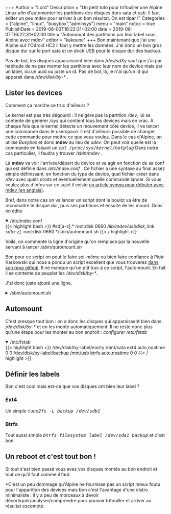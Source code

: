 +++
Author = "Lord"
Description = "Un petit tuto pour trifouiller une Alpine Linux afin d'automonter les partitions des disques durs sata et usb. Il faut éditer un peu mdev pour arriver à un bon résultat. On est tipar !"
Categories = ["alpine", "linux", "busybox","adminsys"]
menu = "main"
notoc = true
PublishDate = 2019-08-03T18:22:31+02:00
date = 2019-08-07T16:22:31+02:00
title = "Automount des partitions par leur label sous Alpine avec mdev"
editor = "kakoune"
+++
Bon maintenant que j'ai une Alpine sur l'Odroid HC2 il faut y mettre les données.
J'ai donc un bon gros disque dur sur le port sata et un dock USB pour le disque dur des backup.

Pas de bol, les disques apparaissent bien dans */dev/sdXy* sauf que j'ai par habitude de ne pas monter les partitions avec leur nom de device mais par un label, ou un uuid ou juste un id.
Pas de bol, là, je n'ai qu'un id qui apparait dans */dev/disk/by-\** .

## Lister les devices
Comment ça marche ce truc d'ailleurs ?

Le kernel est pas très dégourdi : il ne gère pas la partition */dev*, lui se contente de générer */sys* qui contient tous les devices mais en vrac.
À chaque fois que le kernel détecte un mouvement côté device, il va lancer une commande dans le userspace.
Il est d'ailleurs possible de changer cette commande pour mettre ce que vous voulez.
Dans le cas d'Alpine, on utilise *Busybox* et donc **mdev** au lieu de *udev*.
On peut voir quelle est la commande en faisant un <samp>*cat /proc/sys/kernel/hotplug*</samp>
Dans notre cas particulier, il faudra y trouver */sbin/mdev* .

Là **mdev** va voir l'arrivée/départ du device et va agir en fonction de sa conf qui est définie dans */etc/mdev.conf* .
Ce fichier a une syntaxe au final assez simple définissant, en fonction du type de device, quel fichier créer dans */dev* avec quels droits et éventuellement quelle commande lancer.
Si vous voulez plus d'infos sur ce sujet il existe [un article sympa pour débuter avec mdev (en anglais)](https://git.busybox.net/busybox/tree/docs/mdev.txt?h=1_18_stable).

Bref, dans notre cas on va lancer un script dont le boulot va être de reconnaître le disque dur, puis ses partitions et ensuite de les mount.
Donc on édite <details open><summary>/etc/mdev.conf</summary>
{{< highlight bash >}}
#sd[a-z].*	root:disk 0660 */lib/mdev/usbdisk_link
sd[a-z].*	root:disk 0660 */sbin/automount.sh
{{< / highlight >}}
</details>

Voilà, on commente la ligne d'origine qu'on remplace par la nouvelle servant à lancer */sbin/automount.sh*

Bon pour ce script on peut le faire soi-même ou bien faire confiance à Piotr Karbowski qui nous a pondu un script excellent que vous trouverez [dans son repo github](https://raw.githubusercontent.com/slashbeast/mdev-like-a-boss/master/helpers/storage-device).
Il ne manque qu'un ptit truc à ce script, l'automount.
En fait il se contente de peupler les */dev/disk/by-\**.

J'ai donc juste ajouté une ligne.
<details><summary>/sbin/automount.sh</summary>
{{< highlight bash "hl_lines=89" >}}
#!/bin/sh
# Copyright (c) 2012, Piotr Karbowski <piotr.karbowski@gmail.com>
# All rights reserved.
#
# Redistribution and use in source and binary forms, with or without modification, are
# permitted provided that the following conditions are met:
#
#    * Redistributions of source code must retain the above copyright notice, this list
#      of conditions and the following disclaimer.
#    * Redistributions in binary form must reproduce the above copyright notice, this list
#      of conditions and the following disclaimer in the documentation and/or other
#      materials provided with the distribution.
#    * Neither the name of the Piotr Karbowski nor the names of its contributors may be
#      used to endorse or promote products derived from this software without specific
#      prior written permission.
#
# THIS SOFTWARE IS PROVIDED BY THE COPYRIGHT HOLDERS AND CONTRIBUTORS "AS IS" AND ANY
# EXPRESS OR IMPLIED WARRANTIES, INCLUDING, BUT NOT LIMITED TO, THE IMPLIED WARRANTIES OF
# MERCHANTABILITY AND FITNESS FOR A PARTICULAR PURPOSE ARE DISCLAIMED. IN NO EVENT SHALL
# THE COPYRIGHT HOLDER OR CONTRIBUTORS BE LIABLE FOR ANY DIRECT, INDIRECT, INCIDENTAL,
# SPECIAL, EXEMPLARY, OR CONSEQUENTIAL DAMAGES (INCLUDING, BUT NOT LIMITED TO, PROCUREMENT
# OF SUBSTITUTE GOODS OR SERVICES; LOSS OF USE, DATA, OR PROFITS; OR BUSINESS
# INTERRUPTION) HOWEVER CAUSED AND ON ANY THEORY OF LIABILITY, WHETHER IN CONTRACT, STRICT
# LIABILITY, OR TORT (INCLUDING NEGLIGENCE OR OTHERWISE) ARISING IN ANY WAY OUT OF THE US
# OF THIS SOFTWARE, EVEN IF ADVISED OF THE POSSIBILITY OF SUCH DAMAGE.

# This script meant to create /dev/disk/by-* and /dev/mapper/* symlinks.
# and remove them after storage device is removed.
# the /dev/disk/by-* handling based on the idea and proof of concept from BitJam.

# debug
#exec >> /run/debug-mdev 2>&1
#set -x
#echo '### ENV:'
#env
#echo '### CODE:'
#

umask 077

storage_dir="/dev/.mdev-like-a-boss"
[ -d "${storage_dir}" ] || mkdir "${storage_dir}"

[ "${MDEV}" ] || exit 2

create_uuid_label_symlink() {
	local target_dir="/dev/disk/by-${1}"
	local target_symlink="${target_dir}/${2}"
	[ -e "${target_symlink}" ] && return
	mkdir -p "${target_dir}"
	ln -snf "/dev/${MDEV}" "${target_symlink}"
	echo "${target_symlink}" >"${storage_dir}/storage_symlink_${1}_${MDEV}"
}

add_symlinks() {
	# Skip temp cryptsetup nodes.
	case "${MDEV}" in
		'dm-'[0-9]*)
			case "$(cat "/sys/block/${MDEV}/dm/name")" in
				'temporary-cryptsetup-'[0-9]*)
					return 0
				;;
			esac
		;;
	esac

	if command -v blkid >/dev/null 2>&1; then
		local field name value UUID LABEL TYPE PTTYPE PARTLABEL PARTUUID
		local blkid_output="$(blkid "/dev/${MDEV}")"
		eval "${blkid_output#*: }"

		[ "${UUID}" ] && create_uuid_label_symlink 'uuid' "${UUID}"
		[ "${LABEL}" ] && create_uuid_label_symlink 'label' "${LABEL}"
	fi

	if [ -f "/sys/block/${MDEV}/dm/name" ]; then
		[ -d '/dev/mapper' ] || mkdir '/dev/mapper'
		if ! [ -c '/dev/mapper/control' ]; then
			awk '$2 == "device-mapper" { foo = system("mknod /dev/mapper/control c 10 " $1); exit foo }' /proc/misc || exit 1
		fi
		local dmname="$(cat "/sys/block/${MDEV}/dm/name")"
		if [ "${dmname}" ]; then
			local target_symlink="/dev/mapper/${dmname}"
			[ -e "${target_symlink}" ] && return
			ln -snf "/dev/${MDEV}" "${target_symlink}"
			echo "${target_symlink}" >"${storage_dir}/storage_symlink_mapper_${MDEV}"
		fi
	fi
	mount -a
}

drop_symlinks() {
	local type
	for type in uuid label mapper; do
		[ -f "${storage_dir}/storage_symlink_${type}_${MDEV}" ] || continue
		local target_symlink="$(cat "${storage_dir}/storage_symlink_${type}_${MDEV}" 2>/dev/null)"
		[ "${target_symlink}" ] || continue

		local target_symlink_device="$(readlink "${target_symlink}")"
		if [ "${target_symlink_device}" = "/dev/${MDEV}" ]; then
			rm "${target_symlink}"
		fi
		rm "${storage_dir}/storage_symlink_${type}_${MDEV}"
	done
}

case "${ACTION}" in
	'add'|'')
		add_symlinks
	;;
	'remove')
		drop_symlinks
	;;
esac
{{< / highlight >}}
</details>

## Automount
C'est presque tout bon : on a donc les disques qui apparaissent bien dans */dev/disk/by-\** et on les monte automatiquement.
Il ne reste donc plus qu'une étape pour les monter au bon endroit : *configurer /etc/fstab*

<details open><summary>/etc/fstab</summary>
{{< highlight bash >}}
/dev/disk/by-label/morty	/mnt/sata	ext4	auto,noatime 0 0
/dev/disk/by-label/backup	/mnt/usb	btrfs	auto,noatime 0 0
{{< / highlight >}}
</details>

## Définir les labels
Bon c'est cool mais est-ce que vos disques ont bien leur label ?

### Ext4
Un simple <samp>*tune2fs -L backup /dev/sdb1*</samp>

### Btrfs
Tout aussi simple <samp>*btrfs filesystem label /dev/sda1 backup*</samp> et c'est bon.

## Un reboot et c'est tout bon !
Si tout s'est bien passé vous avez vos disques montés au bon endroit et tout ce qu'il faut comme il faut.

*C'est un peu dommage qu'Alpine ne fournisse pas un script mieux foutu pour l'apparition des devices mais bon c'est l'avantage d'une distro minimaliste : il y a peu de morceaux à devoir décortiquer/analyser/comprendre pour pouvoir trifouiller et arriver au résultat escompté.


